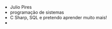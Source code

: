 - Julio Pires
- programação de sistemas
- C Sharp, SQL e pretendo aprender muito mais!
- 
<!---
Juliopiress/Juliopiress is a ✨ special ✨ repository because its `README.md` (this file) appears on your GitHub profile.
You can click the Preview link to take a look at your changes.
--->
